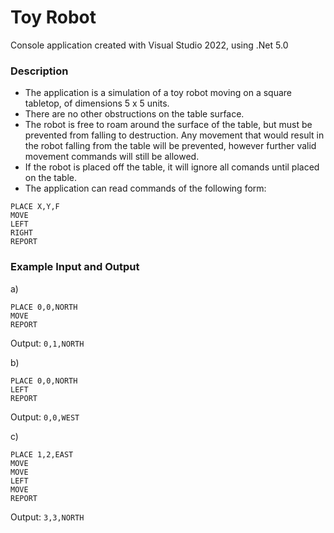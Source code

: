 # Toy Robot
Console application created with Visual Studio 2022, using .Net 5.0
### Description
- The application is a simulation of a toy robot moving on a square tabletop, 
  of dimensions 5 x 5 units.
- There are no other obstructions on the table surface.
- The robot is free to roam around the surface of the table, but must be 
  prevented from falling to destruction. Any movement that would result in the 
  robot falling from the table will be prevented, however further valid 
  movement commands will still be allowed.
- If the robot is placed off the table, it will ignore all comands until placed on the table.
- The application can read commands of the following form:
```
PLACE X,Y,F
MOVE
LEFT
RIGHT
REPORT
```
### Example Input and Output
a)
```
PLACE 0,0,NORTH
MOVE
REPORT
```
Output: `0,1,NORTH`

b)
```
PLACE 0,0,NORTH
LEFT
REPORT
```
Output: `0,0,WEST`

c)
```
PLACE 1,2,EAST
MOVE
MOVE
LEFT
MOVE
REPORT
```
Output: `3,3,NORTH`
